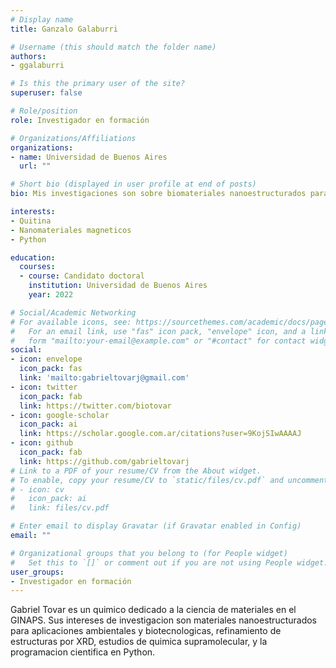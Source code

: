 ```yaml
---
# Display name
title: Ganzalo Galaburri

# Username (this should match the folder name)
authors:
- ggalaburri

# Is this the primary user of the site?
superuser: false

# Role/position
role: Investigador en formación

# Organizations/Affiliations
organizations:
- name: Universidad de Buenos Aires
  url: ""

# Short bio (displayed in user profile at end of posts)
bio: Mis investigaciones son sobre biomateriales nanoestructurados para aplicaciones ambientales y biotecnologicas.

interests:
- Quitina
- Nanomateriales magneticos
- Python

education:
  courses:
  - course: Candidato doctoral
    institution: Universidad de Buenos Aires
    year: 2022

# Social/Academic Networking
# For available icons, see: https://sourcethemes.com/academic/docs/page-builder/#icons
#   For an email link, use "fas" icon pack, "envelope" icon, and a link in the
#   form "mailto:your-email@example.com" or "#contact" for contact widget.
social:
- icon: envelope
  icon_pack: fas
  link: 'mailto:gabrieltovarj@gmail.com'
- icon: twitter
  icon_pack: fab
  link: https://twitter.com/biotovar
- icon: google-scholar
  icon_pack: ai
  link: https://scholar.google.com.ar/citations?user=9KojSIwAAAAJ
- icon: github
  icon_pack: fab
  link: https://github.com/gabrieltovarj
# Link to a PDF of your resume/CV from the About widget.
# To enable, copy your resume/CV to `static/files/cv.pdf` and uncomment the lines below.
# - icon: cv
#   icon_pack: ai
#   link: files/cv.pdf

# Enter email to display Gravatar (if Gravatar enabled in Config)
email: ""

# Organizational groups that you belong to (for People widget)
#   Set this to `[]` or comment out if you are not using People widget.
user_groups:
- Investigador en formación
---
```


Gabriel Tovar es un quimico dedicado a la ciencia de materiales en el GINAPS. Sus intereses de investigacion son materiales nanoestructurados para aplicaciones ambientales y biotecnologicas, refinamiento de estructuras por XRD, estudios de quimica supramolecular, y la programacion cientifica en Python.
